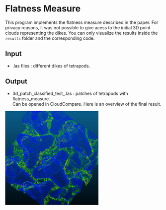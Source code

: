 # Flatness Measure

This program implements the flatness measure described in the paper.
For privacy reasons, it was not possible to give acess to the initial 3D point clouds representing the dikes. You can only visualize the results inside the `results` folder and the corresponding code.  

## Input 

- .las files : different dikes of tetrapods.

## Output 

- 3d_patch_classified_test_.las : patches of tetrapods with flatness_measure.  
Can be opened in CloudCompare. Here is an overview of the final result. 

<img src="flatness_measure.png" alt="screenshot" width="300px">
